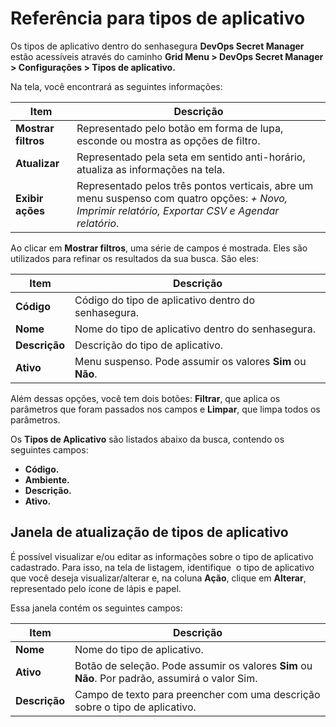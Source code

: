 # Referência para tipos de aplicativo

Os tipos de aplicativo dentro do senhasegura **DevOps Secret Manager** estão acessíveis através do caminho **Grid Menu > DevOps Secret Manager > Configurações > Tipos de aplicativo.**

Na tela, você encontrará as seguintes informações:

| Item | Descrição |
| --- | --- |
| **Mostrar filtros** | Representado pelo botão em forma de lupa, esconde ou mostra as opções de filtro. |
| **Atualizar** | Representado pela seta em sentido anti-horário, atualiza as informações na tela. |
| **Exibir ações** | Representado pelos três pontos verticais, abre um menu suspenso com quatro opções: *+ Novo, Imprimir relatório, Exportar CSV e Agendar relatório*. |

Ao clicar em **Mostrar filtros**, uma série de campos é mostrada. Eles são utilizados para refinar os resultados da sua busca. São eles:

| Item | Descrição |
| --- | --- |
| **Código** | Código do tipo de aplicativo dentro do senhasegura. |
| **Nome** | Nome do tipo de aplicativo dentro do senhasegura. |
| **Descrição** | Descrição do tipo de aplicativo. |
| **Ativo** | Menu suspenso. Pode assumir os valores **Sim** ou **Não**. |

Além dessas opções, você tem dois botões: **Filtrar**, que aplica os parâmetros que foram passados nos campos e **Limpar**, que limpa todos os parâmetros.

Os **Tipos de Aplicativo** são listados abaixo da busca, contendo os seguintes campos:

- **Código.**
- **Ambiente.**
- **Descrição.**
- **Ativo.**

## Janela de atualização de tipos de aplicativo

É possível visualizar e/ou editar as informações sobre o tipo de aplicativo cadastrado. Para isso, na tela de listagem, identifique  o tipo de aplicativo que você deseja visualizar/alterar e, na coluna **Ação**, clique em **Alterar**, representado pelo ícone de lápis e papel.

Essa janela contém os seguintes campos:

| Item | Descrição |
| --- | --- |
| **Nome** | Nome do tipo de aplicativo. |
| **Ativo** | Botão de seleção. Pode assumir os valores **Sim** ou **Não**. Por padrão, assumirá o valor Sim. |
| **Descrição** | Campo de texto para preencher com uma descrição sobre o tipo de aplicativo. |